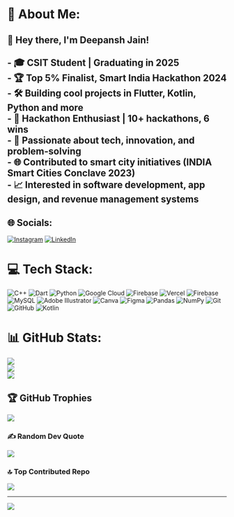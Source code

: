# 💫 About Me:
## 👋 Hey there, I'm Deepansh Jain!<br><br>- 🎓 CSIT Student | Graduating in 2025  <br>- 🏆 Top 5% Finalist, Smart India Hackathon 2024  <br>- 🛠️ Building cool projects in Flutter, Kotlin, Python and more  <br>- 🎉 Hackathon Enthusiast | 10+ hackathons, 6 wins  <br>- 🚀 Passionate about tech, innovation, and problem-solving  <br>- 🌐 Contributed to smart city initiatives (INDIA Smart Cities Conclave 2023)  <br>- 📈 Interested in software development, app design, and revenue management systems 


## 🌐 Socials:
[![Instagram](https://img.shields.io/badge/Instagram-%23E4405F.svg?logo=Instagram&logoColor=white)](https://instagram.com/deepansh_j) [![LinkedIn](https://img.shields.io/badge/LinkedIn-%230077B5.svg?logo=linkedin&logoColor=white)](https://linkedin.com/in/deepansh-jain007) 

# 💻 Tech Stack:
![C++](https://img.shields.io/badge/c++-%2300599C.svg?style=for-the-badge&logo=c%2B%2B&logoColor=white) ![Dart](https://img.shields.io/badge/dart-%230175C2.svg?style=for-the-badge&logo=dart&logoColor=white) ![Python](https://img.shields.io/badge/python-3670A0?style=for-the-badge&logo=python&logoColor=ffdd54) ![Google Cloud](https://img.shields.io/badge/GoogleCloud-%234285F4.svg?style=for-the-badge&logo=google-cloud&logoColor=white) ![Firebase](https://img.shields.io/badge/firebase-%23039BE5.svg?style=for-the-badge&logo=firebase) ![Vercel](https://img.shields.io/badge/vercel-%23000000.svg?style=for-the-badge&logo=vercel&logoColor=white) ![Firebase](https://img.shields.io/badge/firebase-a08021?style=for-the-badge&logo=firebase&logoColor=ffcd34) ![MySQL](https://img.shields.io/badge/mysql-4479A1.svg?style=for-the-badge&logo=mysql&logoColor=white) ![Adobe Illustrator](https://img.shields.io/badge/adobe%20illustrator-%23FF9A00.svg?style=for-the-badge&logo=adobe%20illustrator&logoColor=white) ![Canva](https://img.shields.io/badge/Canva-%2300C4CC.svg?style=for-the-badge&logo=Canva&logoColor=white) ![Figma](https://img.shields.io/badge/figma-%23F24E1E.svg?style=for-the-badge&logo=figma&logoColor=white) ![Pandas](https://img.shields.io/badge/pandas-%23150458.svg?style=for-the-badge&logo=pandas&logoColor=white) ![NumPy](https://img.shields.io/badge/numpy-%23013243.svg?style=for-the-badge&logo=numpy&logoColor=white) ![Git](https://img.shields.io/badge/git-%23F05033.svg?style=for-the-badge&logo=git&logoColor=white) ![GitHub](https://img.shields.io/badge/github-%23121011.svg?style=for-the-badge&logo=github&logoColor=white) ![Kotlin](https://img.shields.io/badge/kotlin-%237F52FF.svg?style=for-the-badge&logo=kotlin&logoColor=white)
# 📊 GitHub Stats:
![](https://github-readme-stats.vercel.app/api?username=Deepansh007jain&theme=cobalt&hide_border=false&include_all_commits=true&count_private=true)<br/>
![](https://github-readme-streak-stats.herokuapp.com/?user=Deepansh007jain&theme=cobalt&hide_border=false)<br/>
![](https://github-readme-stats.vercel.app/api/top-langs/?username=Deepansh007jain&theme=cobalt&hide_border=false&include_all_commits=true&count_private=true&layout=compact)

## 🏆 GitHub Trophies
![](https://github-profile-trophy.vercel.app/?username=Deepansh007jain&theme=radical&no-frame=false&no-bg=true&margin-w=4)

### ✍️ Random Dev Quote
![](https://quotes-github-readme.vercel.app/api?type=horizontal&theme=radical)

### 🔝 Top Contributed Repo
![](https://github-contributor-stats.vercel.app/api?username=Deepansh007jain&limit=5&theme=dark&combine_all_yearly_contributions=true)

---
[![](https://visitcount.itsvg.in/api?id=Deepansh007jain&icon=0&color=0)](https://visitcount.itsvg.in)

<!-- Proudly created with GPRM ( https://gprm.itsvg.in ) -->
